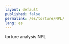 ```yaml
---
layout: default
published: false
permalink: /es/torture/NPL/
lang: es
---
```


torture analysis NPL
